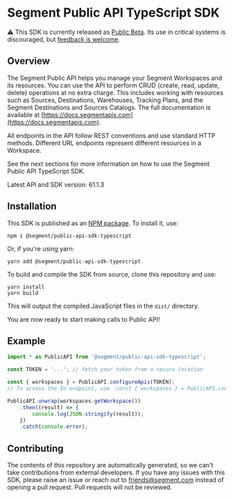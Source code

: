 # Segment Public API TypeScript SDK

:warning: This SDK is currently released as [Public Beta](https://segment.com/legal/first-access-beta-preview/). Its use in critical systems is discouraged, but [feedback is welcome](#contributing).

## Overview

The Segment Public API helps you manage your Segment Workspaces and its resources. You can use the API to perform CRUD (create, read, update, delete) operations at no extra charge. This includes working with resources such as Sources, Destinations, Warehouses, Tracking Plans, and the Segment Destinations and Sources Catalogs. The full documentation is available at [https://docs.segmentapis.com](https://docs.segmentapis.com).

All endpoints in the API follow REST conventions and use standard HTTP methods. Different URL endpoints represent different resources in a Workspace.

See the next sections for more information on how to use the Segment Public API TypeScript SDK.

Latest API and SDK version: 61.1.3

## Installation

This SDK is published as an [NPM package](https://npmjs.org). To install it, use:

```
npm i @segment/public-api-sdk-typescript
```

Or, if you're using yarn:

```
yarn add @segment/public-api-sdk-typescript
```

To build and compile the SDK from source, clone this repository and use:

```
yarn install
yarn build
```

This will output the compiled JavaScript files in the `dist/` directory.

You are now ready to start making calls to Public API!

## Example

```typescript
import * as PublicAPI from '@segment/public-api-sdk-typescript';

const TOKEN = '...'; // fetch your token from a secure location

const { workspaces } = PublicAPI.configureApis(TOKEN);
// To access the EU endpoint, use `const { workspaces } = PublicAPI.configureEuApis(TOKEN)`

PublicAPI.unwrap(workspaces.getWorkspace())
    .then((result) => {
        console.log(JSON.stringify(result));
    })
    .catch(console.error);
```

## Contributing

The contents of this repository are automatically generated, so we can't take contributions from external developers. If you have any issues with this SDK, please raise an issue or reach out to friends@segment.com instead of opening a pull request. Pull requests will not be reviewed.
